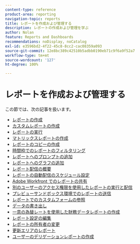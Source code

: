 ```yaml
---
content-type: reference
product-area: reporting
navigation-topic: reports
title: レポートを作成および管理する
description: レポートの作成および管理を学ぶ
author: Nolan
feature: Reports and Dashboards
recommendations: noDisplay, noCatalog
exl-id: e3596bd2-4f22-45c8-8cc2-cac08359a093
source-git-commit: 12e8bc389c42510b5adbb0190eb71c9f6a9f52a7
workflow-type: tm+mt
source-wordcount: '127'
ht-degree: 100%

---
```


# レポートを作成および管理する

<!-- Audited: 11/2024 -->

この節では、次の記事を扱います。

* [レポートの作成](../../../reports-and-dashboards/reports/creating-and-managing-reports/create-report.md)
* [カスタムレポートの作成](../../../reports-and-dashboards/reports/creating-and-managing-reports/create-custom-report.md)
* [レポートの実行](../../../reports-and-dashboards/reports/creating-and-managing-reports/run-report.md)
* [マトリックスレポートの作成](../../../reports-and-dashboards/reports/creating-and-managing-reports/create-matrix-report.md)
* [レポートのコピーの作成](../../../reports-and-dashboards/reports/creating-and-managing-reports/create-copy-report.md)
* [時間枠でのレポートのフィルタリング](../../../reports-and-dashboards/reports/creating-and-managing-reports/filter-reports-time-frames.md)
* [レポートへのプロンプトの追加](../../../reports-and-dashboards/reports/creating-and-managing-reports/add-prompt-report.md)
* [レポートへのグラフの追加](../../../reports-and-dashboards/reports/creating-and-managing-reports/add-chart-report.md)
* [レポート配信の概要](../../../reports-and-dashboards/reports/creating-and-managing-reports/set-up-report-deliveries.md)
* [レポートの自動配信のスケジュール設定](../../../reports-and-dashboards/reports/creating-and-managing-reports/set-up-automatic-report-delivery.md)
* [Adobe Workfront でのレポートの共有](../../../reports-and-dashboards/reports/creating-and-managing-reports/share-report.md)
* [別のユーザーのアクセス権限を使用したレポートの実行と配信](../../../reports-and-dashboards/reports/creating-and-managing-reports/run-deliver-report-access-rights-another-user.md)
* [プレビューサンドボックス環境でのレポートの送信](../../../reports-and-dashboards/reports/creating-and-managing-reports/send-report-preview-sandbox-environment.md)
* [レポートでのカスタムフォームの参照](../../../reports-and-dashboards/reports/creating-and-managing-reports/reference-custom-form-report.md)
* [データの書き出し](../../../reports-and-dashboards/reports/creating-and-managing-reports/export-data.md)
* [一意の為替レートを使用した財務データレポートの作成](../../../reports-and-dashboards/reports/creating-and-managing-reports/create-financial-data-reports-unique-exchange-rates.md)
* [レポート設定の編集](../../../reports-and-dashboards/reports/creating-and-managing-reports/edit-report-settings.md)
* [レポートの所有者の変更](../../../reports-and-dashboards/reports/creating-and-managing-reports/change-owner-report.md)
* [更新エリアのレポート](../../../reports-and-dashboards/reports/creating-and-managing-reports/create-journal-entry-report.md)
* [ユーザーのデリゲーションレポートの作成](../../../reports-and-dashboards/reports/creating-and-managing-reports/create-user-delegation-report.md)

<!--outdated: For in-depth training on reports, see [Basic Report Creation Program for the new Workfront experience](https://one.workfront.com/s/basic-report-creation-program).-->
